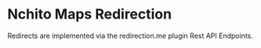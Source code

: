 # Nchito Maps Redirection

Redirects are implemented via the redirection.me plugin Rest API Endpoints.
